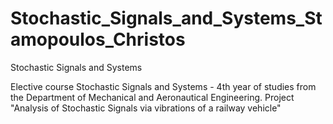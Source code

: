 # Stochastic_Signals_and_Systems_Stamopoulos_Christos

Stochastic Signals and Systems

Elective course Stochastic Signals and Systems - 4th year of studies from the Department of Mechanical and Aeronautical Engineering. 
Project "Analysis of Stochastic Signals via vibrations of a railway vehicle"
